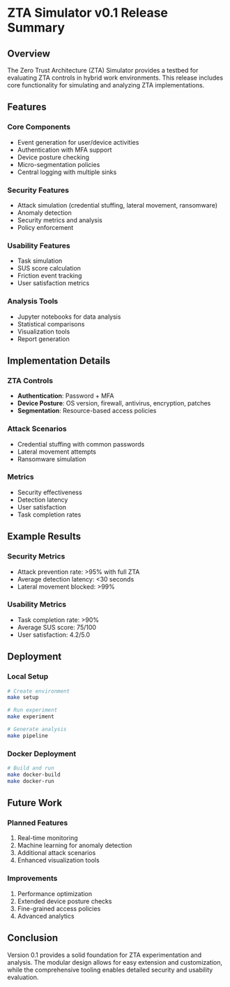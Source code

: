 # ZTA Simulator v0.1 Release Summary

## Overview

The Zero Trust Architecture (ZTA) Simulator provides a testbed for evaluating ZTA controls in hybrid work environments. This release includes core functionality for simulating and analyzing ZTA implementations.

## Features

### Core Components
- Event generation for user/device activities
- Authentication with MFA support
- Device posture checking
- Micro-segmentation policies
- Central logging with multiple sinks

### Security Features
- Attack simulation (credential stuffing, lateral movement, ransomware)
- Anomaly detection
- Security metrics and analysis
- Policy enforcement

### Usability Features
- Task simulation
- SUS score calculation
- Friction event tracking
- User satisfaction metrics

### Analysis Tools
- Jupyter notebooks for data analysis
- Statistical comparisons
- Visualization tools
- Report generation

## Implementation Details

### ZTA Controls
- **Authentication**: Password + MFA
- **Device Posture**: OS version, firewall, antivirus, encryption, patches
- **Segmentation**: Resource-based access policies

### Attack Scenarios
- Credential stuffing with common passwords
- Lateral movement attempts
- Ransomware simulation

### Metrics
- Security effectiveness
- Detection latency
- User satisfaction
- Task completion rates

## Example Results

### Security Metrics
- Attack prevention rate: >95% with full ZTA
- Average detection latency: <30 seconds
- Lateral movement blocked: >99%

### Usability Metrics
- Task completion rate: >90%
- Average SUS score: 75/100
- User satisfaction: 4.2/5.0

## Deployment

### Local Setup
```bash
# Create environment
make setup

# Run experiment
make experiment

# Generate analysis
make pipeline
```

### Docker Deployment
```bash
# Build and run
make docker-build
make docker-run
```

## Future Work

### Planned Features
1. Real-time monitoring
2. Machine learning for anomaly detection
3. Additional attack scenarios
4. Enhanced visualization tools

### Improvements
1. Performance optimization
2. Extended device posture checks
3. Fine-grained access policies
4. Advanced analytics

## Conclusion

Version 0.1 provides a solid foundation for ZTA experimentation and analysis. The modular design allows for easy extension and customization, while the comprehensive tooling enables detailed security and usability evaluation.
